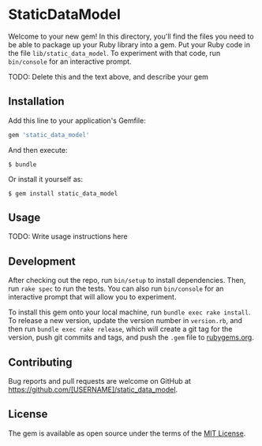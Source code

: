 # StaticDataModel

Welcome to your new gem! In this directory, you'll find the files you need to be able to package up your Ruby library into a gem. Put your Ruby code in the file `lib/static_data_model`. To experiment with that code, run `bin/console` for an interactive prompt.

TODO: Delete this and the text above, and describe your gem

## Installation

Add this line to your application's Gemfile:

```ruby
gem 'static_data_model'
```

And then execute:

    $ bundle

Or install it yourself as:

    $ gem install static_data_model

## Usage

TODO: Write usage instructions here

## Development

After checking out the repo, run `bin/setup` to install dependencies. Then, run `rake spec` to run the tests. You can also run `bin/console` for an interactive prompt that will allow you to experiment.

To install this gem onto your local machine, run `bundle exec rake install`. To release a new version, update the version number in `version.rb`, and then run `bundle exec rake release`, which will create a git tag for the version, push git commits and tags, and push the `.gem` file to [rubygems.org](https://rubygems.org).

## Contributing

Bug reports and pull requests are welcome on GitHub at https://github.com/[USERNAME]/static_data_model.

## License

The gem is available as open source under the terms of the [MIT License](https://opensource.org/licenses/MIT).
